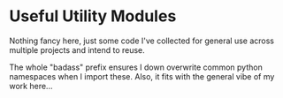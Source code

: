 # Useful Utility Modules

Nothing fancy here, just some code I've collected for general use across multiple projects and intend to reuse.

The whole "badass" prefix ensures I down overwrite common python namespaces when I import these. Also, it fits with the general vibe of my work here...
